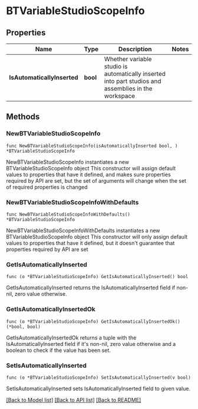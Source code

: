 # BTVariableStudioScopeInfo

## Properties

Name | Type | Description | Notes
------------ | ------------- | ------------- | -------------
**IsAutomaticallyInserted** | **bool** | Whether variable studio is automatically inserted into part studios and assemblies in the workspace | 

## Methods

### NewBTVariableStudioScopeInfo

`func NewBTVariableStudioScopeInfo(isAutomaticallyInserted bool, ) *BTVariableStudioScopeInfo`

NewBTVariableStudioScopeInfo instantiates a new BTVariableStudioScopeInfo object
This constructor will assign default values to properties that have it defined,
and makes sure properties required by API are set, but the set of arguments
will change when the set of required properties is changed

### NewBTVariableStudioScopeInfoWithDefaults

`func NewBTVariableStudioScopeInfoWithDefaults() *BTVariableStudioScopeInfo`

NewBTVariableStudioScopeInfoWithDefaults instantiates a new BTVariableStudioScopeInfo object
This constructor will only assign default values to properties that have it defined,
but it doesn't guarantee that properties required by API are set

### GetIsAutomaticallyInserted

`func (o *BTVariableStudioScopeInfo) GetIsAutomaticallyInserted() bool`

GetIsAutomaticallyInserted returns the IsAutomaticallyInserted field if non-nil, zero value otherwise.

### GetIsAutomaticallyInsertedOk

`func (o *BTVariableStudioScopeInfo) GetIsAutomaticallyInsertedOk() (*bool, bool)`

GetIsAutomaticallyInsertedOk returns a tuple with the IsAutomaticallyInserted field if it's non-nil, zero value otherwise
and a boolean to check if the value has been set.

### SetIsAutomaticallyInserted

`func (o *BTVariableStudioScopeInfo) SetIsAutomaticallyInserted(v bool)`

SetIsAutomaticallyInserted sets IsAutomaticallyInserted field to given value.



[[Back to Model list]](../README.md#documentation-for-models) [[Back to API list]](../README.md#documentation-for-api-endpoints) [[Back to README]](../README.md)


